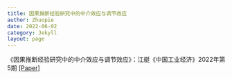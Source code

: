 ```yaml
---
title: 因果推断经验研究中的中介效应与调节效应
author: Zhuopie
date: 2022-06-02
category: Jekyll
layout: page
---
```


《因果推断经验研究中的中介效应与调节效应》：江艇《中国工业经济》2022年第5期 [[Paper]](http://github.com/Zhuopie/Zhuopie.github.io/blob/main/_posts/因果推断经验研究中的中介效应与调节效应.pdf)
